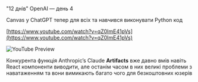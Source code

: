 <!--
date: 2024-12-11T18:56:12
-->

"12 днів" OpenAI — день 4

Canvas у ChatGPT тепер для всіх та навчився виконувати Python код


[https://www.youtube.com/watch?v=qZ0ImE41pVs](https://www.youtube.com/watch?v=qZ0ImE41pVs)

![YouTube Preview](https://img.youtube.com/vi/qZ0ImE41pVs/mqdefault.jpg)



Конкурента функція Anthropic’s Claude **Artifacts**  вже давно вмів навіть React компоненти виводити, але останім часом в них великі проблеми з наватаженням та вони вимикають багато чого для безкоштовних юзерів